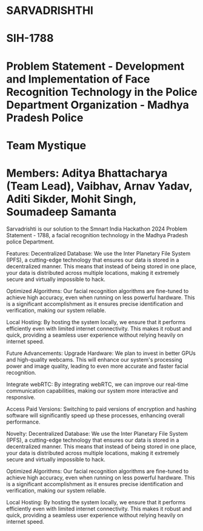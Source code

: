 # SARVADRISHTHI
# SIH-1788

# Problem Statement - Development and Implementation of Face Recognition Technology in the Police Department Organization - Madhya Pradesh Police

# Team Mystique

# Members: Aditya Bhattacharya (Team Lead), Vaibhav, Arnav Yadav, Aditi Sikder, Mohit Singh, Soumadeep Samanta

Sarvadrishti is our solution to the Smnart India Hackathon 2024 Problem Statement - 1788, a facial recognition technology in the Madhya Pradesh police Department.

Features: Decentralized Database: We use the Inter Planetary File System (IPFS), a cutting-edge technology that ensures our data is stored in a decentralized manner. This means that instead of being stored in one place, your data is distributed across multiple locations, making it extremely secure and virtually impossible to hack.

Optimized Algorithms: Our facial recognition algorithms are fine-tuned to achieve high accuracy, even when running on less powerful hardware. This is a significant accomplishment as it ensures precise identification and verification, making our system reliable.

Local Hosting: By hosting the system locally, we ensure that it performs efficiently even with limited internet connectivity. This makes it robust and quick, providing a seamless user experience without relying heavily on internet speed.

Future Advancements: Upgrade Hardware: We plan to invest in better GPUs and high-quality webcams. This will enhance our system's processing power and image quality, leading to even more accurate and faster facial recognition.

Integrate webRTC: By integrating webRTC, we can improve our real-time communication capabilities, making our system more interactive and responsive.

Access Paid Versions: Switching to paid versions of encryption and hashing software will significantly speed up these processes, enhancing overall performance.

Novelty: Decentralized Database: We use the Inter Planetary File System (IPFS), a cutting-edge technology that ensures our data is stored in a decentralized manner. This means that instead of being stored in one place, your data is distributed across multiple locations, making it extremely secure and virtually impossible to hack.

Optimized Algorithms: Our facial recognition algorithms are fine-tuned to achieve high accuracy, even when running on less powerful hardware. This is a significant accomplishment as it ensures precise identification and verification, making our system reliable.

Local Hosting: By hosting the system locally, we ensure that it performs efficiently even with limited internet connectivity. This makes it robust and quick, providing a seamless user experience without relying heavily on internet speed.
